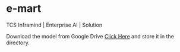 # e-mart
TCS Inframind | Enterprise AI | Solution

Download the model from Google Drive [Click Here](https://drive.google.com/drive/folders/1srZOozTdiqldv-NwdFPYWkyeHfxQAXTs?usp=sharing) and store it in the directory.


